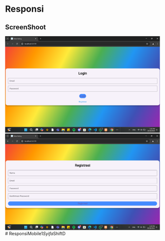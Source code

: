 # Responsi 
## ScreenShoot
![Lampiran login](login.png)
![Lampiran registrasi](register.png)#   R e s p o n s i M o b i l e 1 _ S y i f a _ S h i f t D 
 
 